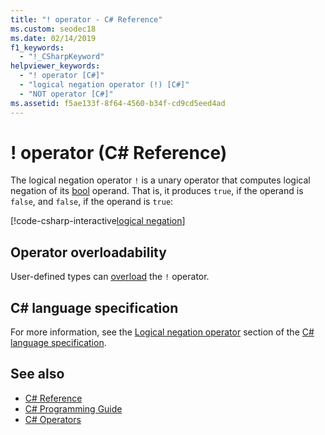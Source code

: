 ```yaml
---
title: "! operator - C# Reference"
ms.custom: seodec18
ms.date: 02/14/2019
f1_keywords: 
  - "!_CSharpKeyword"
helpviewer_keywords: 
  - "! operator [C#]"
  - "logical negation operator (!) [C#]"
  - "NOT operator [C#]"
ms.assetid: f5ae133f-8f64-4560-b34f-cd9cd5eed4ad
---
```

# ! operator (C# Reference)

The logical negation operator `!` is a unary operator that computes logical negation of its [bool](../keywords/bool.md) operand. That is, it produces `true`, if the operand is `false`, and `false`, if the operand is `true`:

[!code-csharp-interactive[logical negation](~/samples/snippets/csharp/language-reference/operators/LogicalNegationExamples.cs#Example)]

## Operator overloadability

User-defined types can [overload](../keywords/operator.md) the `!` operator.

## C# language specification

For more information, see the [Logical negation operator](~/_csharplang/spec/expressions.md#logical-negation-operator) section of the [C# language specification](../language-specification/index.md).

## See also

- [C# Reference](../index.md)
- [C# Programming Guide](../../programming-guide/index.md)
- [C# Operators](index.md)